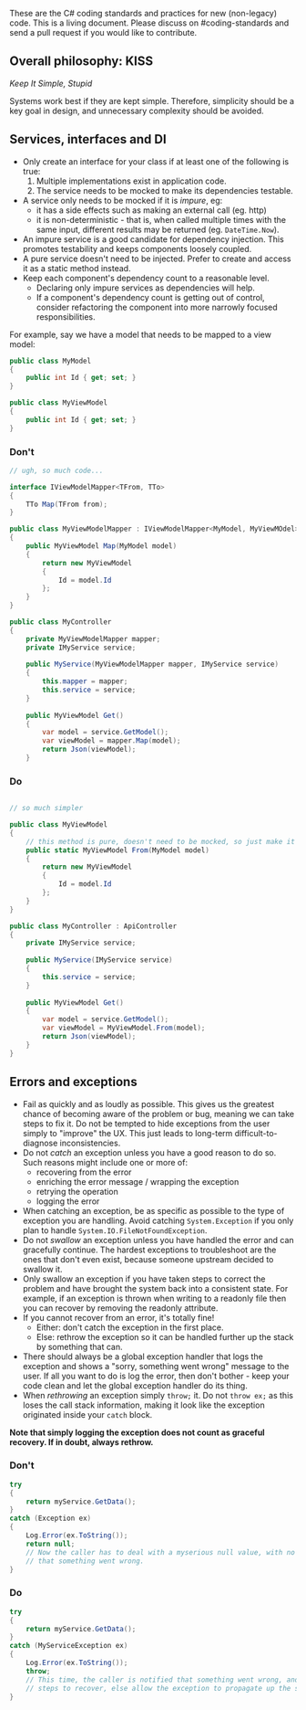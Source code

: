 These are the C# coding standards and practices for new (non-legacy) code. This is a living document. Please discuss on #coding-standards and send a pull request if you would like to contribute.

## Overall philosophy: KISS

_Keep It Simple, Stupid_

Systems work best if they are kept simple. Therefore, simplicity should be a key goal in design, and unnecessary complexity should be avoided.

## Services, interfaces and DI

- Only create an interface for your class if at least one of the following is true:
  1. Multiple implementations exist in application code.
  2. The service needs to be mocked to make its dependencies testable.
- A service only needs to be mocked if it is _impure_, eg:
  - it has a side effects such as making an external call (eg. http)
  - it is non-deterministic - that is, when called multiple times with the same input, different results may be returned (eg. `DateTime.Now`).
- An impure service is a good candidate for dependency injection. This promotes testability and keeps components loosely coupled.
- A pure service doesn't need to be injected. Prefer to create and access it as a static method instead.
- Keep each component's dependency count to a reasonable level.
  - Declaring only impure services as dependencies will help.
  - If a component's dependency count is getting out of control, consider refactoring the component into more narrowly focused responsibilities. 

For example, say we have a model that needs to be mapped to a view model:

```c#
public class MyModel
{
    public int Id { get; set; }
}

public class MyViewModel
{
    public int Id { get; set; }
}
```

### Don't

```c#
// ugh, so much code...

interface IViewModelMapper<TFrom, TTo>
{
    TTo Map(TFrom from);
}

public class MyViewModelMapper : IViewModelMapper<MyModel, MyViewMOdel>
{
    public MyViewModel Map(MyModel model)
    {
        return new MyViewModel
        {
            Id = model.Id
        };
    }
}

public class MyController
{
    private MyViewModelMapper mapper;
    private IMyService service;
    
    public MyService(MyViewModelMapper mapper, IMyService service)
    {
        this.mapper = mapper;
        this.service = service;
    }
    
    public MyViewModel Get()
    {
        var model = service.GetModel();
        var viewModel = mapper.Map(model);
        return Json(viewModel);
    }
```

### Do

```c#

// so much simpler

public class MyViewModel
{
    // this method is pure, doesn't need to be mocked, so just make it static
    public static MyViewModel From(MyModel model)
    {
        return new MyViewModel
        {
            Id = model.Id
        };
    }      
}

public class MyController : ApiController
{
    private IMyService service;
    
    public MyService(IMyService service)
    {
        this.service = service;
    }
    
    public MyViewModel Get()
    {
        var model = service.GetModel();
        var viewModel = MyViewModel.From(model);
        return Json(viewModel);
    }
}
```

## Errors and exceptions

- Fail as quickly and as loudly as possible. This gives us the greatest chance of becoming aware of the problem or bug, meaning we can take steps to fix it. Do not be tempted to hide exceptions from the user simply to "improve" the UX. This just leads to long-term difficult-to-diagnose inconsistencies.
- Do not _catch_ an exception unless you have a good reason to do so. Such reasons might include one or more of:
   - recovering from the error
   - enriching the error message / wrapping the exception
   - retrying the operation
   - logging the error
- When catching an exception, be as specific as possible to the type of exception you are handling. Avoid catching `System.Exception` if you only plan to handle `System.IO.FileNotFoundException`. 
- Do not _swallow_ an exception unless you have handled the error and can gracefully continue. The hardest exceptions to troubleshoot are the ones that don't even exist, because someone upstream decided to swallow it.
- Only swallow an exception if you have taken steps to correct the problem and have brought the system back into a consistent state. For example, if an exception is thrown when writing to a readonly file then you can recover by removing the readonly attribute.
- If you cannot recover from an error, it's totally fine!
  - Either: don't catch the exception in the first place.
  - Else: rethrow the exception so it can be handled further up the stack by something that can.
- There should always be a global exception handler that logs the exception and shows a "sorry, something went wrong" message to the user. If all you want to do is log the error, then don't bother - keep your code clean and let the global exception handler do its thing.
- When _rethrowing_ an exception simply `throw;` it. Do not `throw ex;` as this loses the call stack information, making it look like the exception originated inside your `catch` block.

**Note that simply logging the exception does not count as graceful recovery. If in doubt, always rethrow.**

### Don't

```c#
try
{
    return myService.GetData();
}
catch (Exception ex)
{
    Log.Error(ex.ToString());
    return null;
    // Now the caller has to deal with a myserious null value, with no indication 
    // that something went wrong.
}

```

### Do

```c#
try
{
    return myService.GetData();
}
catch (MyServiceException ex)
{
    Log.Error(ex.ToString());
    throw;
    // This time, the caller is notified that something went wrong, and can take 
    // steps to recover, else allow the exception to propagate up the stack. 
}

```